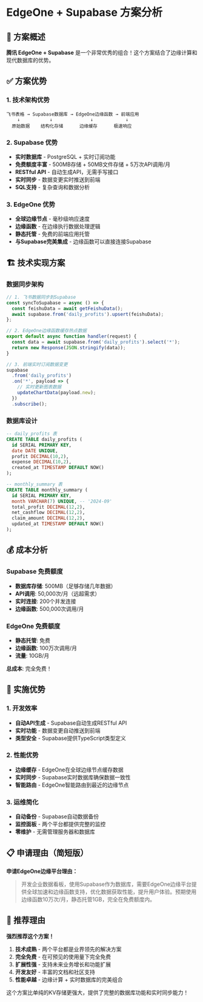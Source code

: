 # EdgeOne + Supabase 方案分析

## 🎯 方案概述

**腾讯 EdgeOne + Supabase** 是一个非常优秀的组合！这个方案结合了边缘计算和现代数据库的优势。

## ✅ 方案优势

### 1. **技术架构优势**
```
飞书表格 → Supabase数据库 → EdgeOne边缘函数 → 前端应用
    ↓           ↓              ↓            ↓
  原始数据    结构化存储      边缘缓存      极速响应
```

### 2. **Supabase 优势**
- **实时数据库** - PostgreSQL + 实时订阅功能
- **免费额度丰富** - 500MB存储 + 50MB文件存储 + 5万次API调用/月
- **RESTful API** - 自动生成API，无需手写接口
- **实时同步** - 数据变更实时推送到前端
- **SQL支持** - 复杂查询和数据分析

### 3. **EdgeOne 优势**
- **全球边缘节点** - 毫秒级响应速度
- **边缘函数** - 在边缘执行数据处理逻辑
- **静态托管** - 免费的前端应用托管
- **与Supabase完美集成** - 边缘函数可以直接连接Supabase

## 🏗️ 技术实现方案

### 数据同步架构
```typescript
// 1. 飞书数据同步到Supabase
const syncToSupabase = async () => {
  const feishuData = await getFeishuData();
  await supabase.from('daily_profits').upsert(feishuData);
};

// 2. EdgeOne边缘函数缓存热点数据
export default async function handler(request) {
  const data = await supabase.from('daily_profits').select('*');
  return new Response(JSON.stringify(data));
}

// 3. 前端实时订阅数据变更
supabase
  .from('daily_profits')
  .on('*', payload => {
    // 实时更新图表数据
    updateChartData(payload.new);
  })
  .subscribe();
```

### 数据库设计
```sql
-- daily_profits 表
CREATE TABLE daily_profits (
  id SERIAL PRIMARY KEY,
  date DATE UNIQUE,
  profit DECIMAL(10,2),
  expense DECIMAL(10,2),
  created_at TIMESTAMP DEFAULT NOW()
);

-- monthly_summary 表  
CREATE TABLE monthly_summary (
  id SERIAL PRIMARY KEY,
  month VARCHAR(7) UNIQUE, -- '2024-09'
  total_profit DECIMAL(12,2),
  net_cashflow DECIMAL(12,2),
  claim_amount DECIMAL(12,2),
  updated_at TIMESTAMP DEFAULT NOW()
);
```

## 💰 成本分析

### Supabase 免费额度
- **数据库存储**: 500MB（足够存储几年数据）
- **API调用**: 50,000次/月（远超需求）
- **实时连接**: 200个并发连接
- **边缘函数**: 500,000次调用/月

### EdgeOne 免费额度
- **静态托管**: 免费
- **边缘函数**: 100万次调用/月
- **流量**: 10GB/月

**总成本**: 完全免费！

## 🚀 实施优势

### 1. **开发效率**
- **自动API生成** - Supabase自动生成RESTful API
- **实时功能** - 数据变更自动推送到前端
- **类型安全** - Supabase提供TypeScript类型定义

### 2. **性能优势**
- **边缘缓存** - EdgeOne在全球边缘节点缓存数据
- **实时同步** - Supabase实时数据库确保数据一致性
- **智能路由** - EdgeOne智能路由到最近的边缘节点

### 3. **运维简化**
- **自动备份** - Supabase自动数据备份
- **监控面板** - 两个平台都提供完整的监控
- **零维护** - 无需管理服务器和数据库

## 📋 申请理由（简短版）

**申请EdgeOne边缘平台理由：**
> 开发企业数据看板，使用Supabase作为数据库，需要EdgeOne边缘平台提供全球加速和边缘函数支持，优化数据获取性能，提升用户体验。预期使用边缘函数10万次/月，静态托管1GB，完全在免费额度内。

## 🎯 推荐理由

**强烈推荐这个方案！**

1. **技术成熟** - 两个平台都是业界领先的解决方案
2. **完全免费** - 在可预见的使用量下完全免费
3. **扩展性强** - 支持未来业务增长和功能扩展
4. **开发友好** - 丰富的文档和社区支持
5. **性能卓越** - 边缘计算 + 实时数据库的完美组合

这个方案比单纯的KV存储更强大，提供了完整的数据库功能和实时同步能力！
